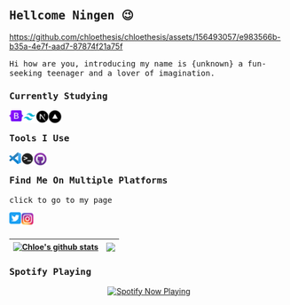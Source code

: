 <h2 align="left">
  <samp>
    Hellcome Ningen 😉
  </samp>
</h2>



https://github.com/chloethesis/chloethesis/assets/156493057/e983566b-b35a-4e7f-aad7-87874f21a75f



<p align="left">
  <samp>
    Hi how are you, introducing my name is {unknown} a fun-seeking teenager and a lover of imagination.
  </samp>
</p>



<h3 align="left">
  <samp>
  Currently Studying
  </samp>
</h3>

<a title="Bootstrap" href="https://getbootstrap.com/">
  <img align="left" alt="tools" height="20px" src="/assets/bootstrap.png" />
</a>
<a title="Tailwind" href="https://tailwindcss.com/">
  <img align="left" alt="tools" height="23px" src="/assets/tailwind.png" />
</a>

<a title="NextJS" href="https://nextjs.org/">
  <img align="left" alt="logo" width="23px" height="23px" src="/assets/nextjs.png" />
</a>
<a title="Vercel" href="https://vercel.com/">
  <img align="left" alt="logo" width="23px" height="23px" src="/assets/vercel.png" />
</a>


<br>



<h3 align="left">
  <samp>
    Tools I Use
  </samp>
</h3>

<a title="Visual Studio Code" href="https://code.visualstudio.com/">
  <img align="left" alt="tools" width="21px" src="/assets/vscode.png" />
</a>
<a title="Terminal" href="https://github.com/topics/terminal">
  <img align="left" alt="tools" width="23px" src="/assets/terminal.png" />
</a>

<a title="Github Desktop" href="https://desktop.github.com/">
  <img align="left" alt="tools" width="24px" src="/assets/githubdesktop.png" />
</a>


<br>
  

<h3 align="left">
  <samp>
    Find Me On Multiple Platforms
  </samp>
</h3>

<p align="left">
  <samp>
    click to go to my page
  </samp>
</p>
<a title="Twitter" href="#">
  <img align="left" alt="My Twitter" width="21px" src="/assets/twitter.png" />
</a>
<a title="Instagram" href="https://instagram.com/zuck">
  <img align="left" alt="Instagram" width="24px" src="/assets/instagram.png" />
</a>

<br><br>



| <a href="https://github.com/chloethesis"><img align="center" src="https://github-readme-stats.vercel.app/api?username=chloethesis&title_color=0c0c0d&text_color=141414&icon_color=000&show_icons=true&include_all_commits=true&count_private=true&hide_border=true" alt="Chloe's github stats" /></a> | <a href="https://github.com/chloethesis"><img align="center" src="https://github-readme-stats.vercel.app/api/top-langs/?username=chloethesis&layout=compact&title_color=0c0c0d&text_color=141414&icon_color=000&show_icons=true&hide_border=true" /></a> |
| ------------- | ------------- |



<h3 align="left">
  <samp>
    Spotify Playing
  </samp>
</h3>

<p align="center">
  <a href="https://open.spotify.com/user/31v7orphniijgc24rgh7bs574kqm" target="_blank"><img src="https://now-playing-on-spotify.vercel.app/api/spotify" alt="Spotify Now Playing" width="350"/></a>
</p>
